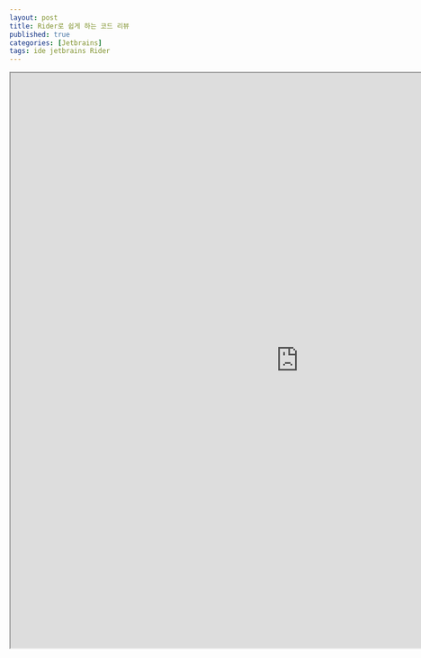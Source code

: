 ```yaml
---
layout: post
title: Rider로 쉽게 하는 코드 리뷰
published: true
categories: [Jetbrains]
tags: ide jetbrains Rider
---
```

<iframe width="1024" height="1024" src="https://docs.google.com/document/d/e/2PACX-1vTmpOGewUJsyPxQqrzeM58ngfwcAeybA-_jegpySWD_O4STxmbX_x-HyQ3ckMz9fdDab9vddy-XDsA0/pub?embedded=true"></iframe>  
  

